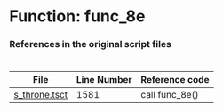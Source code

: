 # Function: func_8e
### References in the original script files

#

| File | Line Number | Reference code |
| --- | --- | --- |
| [s_throne.tsct](../../../out/s_throne.tsct#L1581) | 1581 | call func_8e() |
